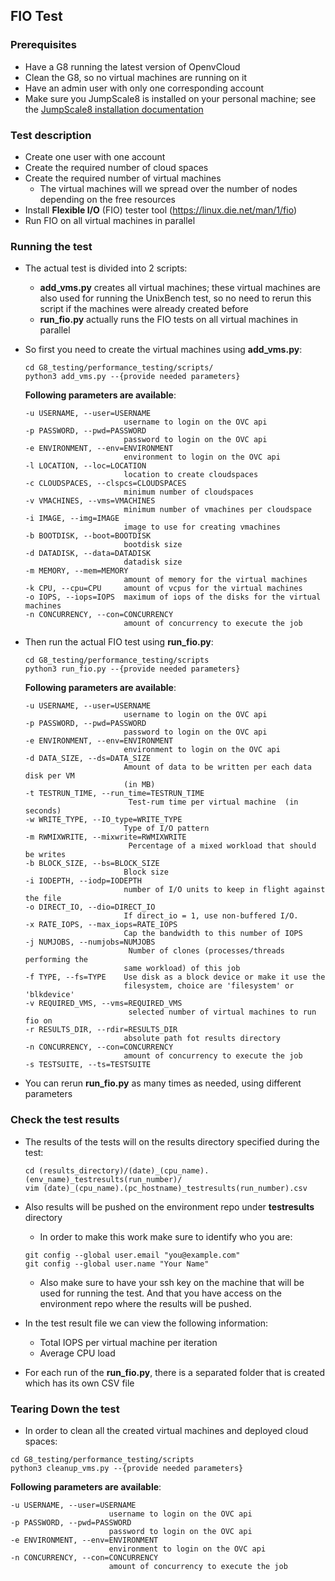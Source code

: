 ## FIO Test

### Prerequisites
- Have a G8 running the latest version of OpenvCloud
- Clean the G8, so no virtual machines are running on it
- Have an admin user with only one corresponding account
- Make sure you JumpScale8 is installed on your personal machine; see the [JumpScale8 installation documentation](https://github.com/Jumpscale/jumpscale_core8/blob/master/docs/GettingStarted/Installation.md)


### Test description
- Create one user with one account
- Create the required number of cloud spaces
- Create the required number of virtual machines
  - The virtual machines will we spread over the number of nodes depending on the free resources
- Install **Flexible I/O** (FIO) tester tool (https://linux.die.net/man/1/fio)
- Run FIO on all virtual machines in parallel


### Running the test
- The actual test is divided into 2 scripts:

  - **add_vms.py** creates all virtual machines; these virtual machines are also used for running the UnixBench test, so no need to rerun this script if the machines were already created before
  - **run_fio.py** actually runs the FIO tests on all virtual machines in parallel

- So first you need to create the virtual machines using **add_vms.py**:

  ```
  cd G8_testing/performance_testing/scripts/
  python3 add_vms.py --{provide needed parameters}
  ```

  **Following parameters are available**:

  ```
  -u USERNAME, --user=USERNAME
                        username to login on the OVC api
  -p PASSWORD, --pwd=PASSWORD
                        password to login on the OVC api
  -e ENVIRONMENT, --env=ENVIRONMENT
                        environment to login on the OVC api
  -l LOCATION, --loc=LOCATION
                        location to create cloudspaces
  -c CLOUDSPACES, --clspcs=CLOUDSPACES
                        minimum number of cloudspaces
  -v VMACHINES, --vms=VMACHINES
                        minimum number of vmachines per cloudspace
  -i IMAGE, --img=IMAGE
                        image to use for creating vmachines
  -b BOOTDISK, --boot=BOOTDISK
                        bootdisk size
  -d DATADISK, --data=DATADISK
                        datadisk size
  -m MEMORY, --mem=MEMORY
                        amount of memory for the virtual machines
  -k CPU, --cpu=CPU     amount of vcpus for the virtual machines
  -o IOPS, --iops=IOPS  maximum of iops of the disks for the virtual machines
  -n CONCURRENCY, --con=CONCURRENCY
                        amount of concurrency to execute the job
  ```

- Then run the actual FIO test using **run_fio.py**:

  ```
  cd G8_testing/performance_testing/scripts
  python3 run_fio.py --{provide needed parameters}
  ```

  **Following parameters are available**:

  ```
  -u USERNAME, --user=USERNAME
                        username to login on the OVC api
  -p PASSWORD, --pwd=PASSWORD
                        password to login on the OVC api
  -e ENVIRONMENT, --env=ENVIRONMENT
                        environment to login on the OVC api
  -d DATA_SIZE, --ds=DATA_SIZE
                        Amount of data to be written per each data disk per VM
                        (in MB)
  -t TESTRUN_TIME, --run_time=TESTRUN_TIME
                         Test-rum time per virtual machine  (in seconds)
  -w WRITE_TYPE, --IO_type=WRITE_TYPE
                        Type of I/O pattern
  -m RWMIXWRITE, --mixwrite=RWMIXWRITE
                         Percentage of a mixed workload that should be writes
  -b BLOCK_SIZE, --bs=BLOCK_SIZE
                        Block size
  -i IODEPTH, --iodp=IODEPTH
                        number of I/O units to keep in flight against the file
  -o DIRECT_IO, --dio=DIRECT_IO
                        If direct_io = 1, use non-buffered I/O.
  -x RATE_IOPS, --max_iops=RATE_IOPS
                        Cap the bandwidth to this number of IOPS
  -j NUMJOBS, --numjobs=NUMJOBS
                         Number of clones (processes/threads performing the
                        same workload) of this job
  -f TYPE, --fs=TYPE    Use disk as a block device or make it use the
                        filesystem, choice are 'filesystem' or 'blkdevice'
  -v REQUIRED_VMS, --vms=REQUIRED_VMS
                         selected number of virtual machines to run fio on
  -r RESULTS_DIR, --rdir=RESULTS_DIR
                        absolute path fot results directory
  -n CONCURRENCY, --con=CONCURRENCY
                        amount of concurrency to execute the job
  -s TESTSUITE, --ts=TESTSUITE

  ```

- You can rerun **run\_fio.py** as many times as needed, using different parameters


### Check the test results
- The results of the tests will on the results directory specified during the test:

  ```
  cd (results_directory)/(date)_(cpu_name).(env_name)_testresults(run_number)/
  vim (date)_(cpu_name).(pc_hostname)_testresults(run_number).csv
  ```

- Also results will be pushed on the environment repo under **testresults** directory

  - In order to make this work make sure to identify who you are:

  ```
  git config --global user.email "you@example.com"
  git config --global user.name "Your Name"
  ```
  - Also make sure to have your ssh key on the machine that will be used for running the test. And that you 
    have access on the environment repo where the results will be pushed.

- In the test result file we can view the following information:
  - Total IOPS per virtual machine per iteration
  - Average CPU load

- For each run of the **run\_fio.py**, there is a separated folder that is created which has its own CSV file

### Tearing Down the test
 - In order to clean all the created virtual machines and deployed cloud spaces:
 
  ```
  cd G8_testing/performance_testing/scripts
  python3 cleanup_vms.py --{provide needed parameters}
  ```

  **Following parameters are available**:
  ```
  -u USERNAME, --user=USERNAME
                        username to login on the OVC api
  -p PASSWORD, --pwd=PASSWORD
                        password to login on the OVC api
  -e ENVIRONMENT, --env=ENVIRONMENT
                        environment to login on the OVC api
  -n CONCURRENCY, --con=CONCURRENCY
                        amount of concurrency to execute the job
  ```
